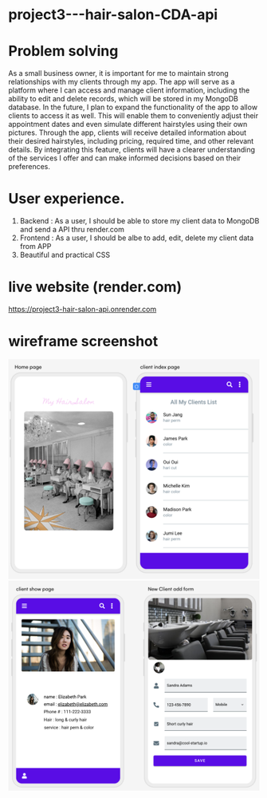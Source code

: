 # project3---hair-salon-CDA-api
# Problem solving 
As a small business owner, it is important for me to maintain strong relationships with my clients through my app. The app will serve as a platform where I can access and manage client information, including the ability to edit and delete records, which will be stored in my MongoDB database. In the future, I plan to expand the functionality of the app to allow clients to access it as well. This will enable them to conveniently adjust their appointment dates and even simulate different hairstyles using their own pictures. Through the app, clients will receive detailed information about their desired hairstyles, including pricing, required time, and other relevant details. By integrating this feature, clients will have a clearer understanding of the services I offer and can make informed decisions based on their preferences.

# User experience.
1. Backend : As a user, I should be able to store my client data to MongoDB and send a API thru render.com
2. Frontend : As a user, I should be albe to add, edit, delete my client data from APP
3. Beautiful and practical CSS 

# live website (render.com)
https://project3-hair-salon-api.onrender.com

# wireframe screenshot
![Screenshot](project3WF1.png)
![Screenshot](project3WF2.png)


